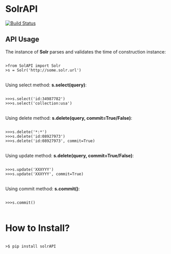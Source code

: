 SolrAPI
========
[![Build Status](https://secure.travis-ci.org/scieloorg/solrapi.png?branch=master)](https://travis-ci.org/scieloorg/solrapi)

API Usage
---------

The instance of <b>Solr</b> parses and validates the time of construction instance:
<pre>
<code>
>from SolAPI import Solr
>s = Solr('http://some.solr.url')
</code>
</pre>

Using select method: <b>s.select(query)</b>:
<pre>
<code>
>>>s.select('id:34987782')
>>>s.select('collection:usa')
</code>
</pre>

Using delete method: <b>s.delete(query, commit=True/False)</b>:
<pre>
<code>
>>>s.delete('*:*')
>>>s.delete('id:08927973')
>>>s.delete('id:08927973', commit=True)
</code>
</pre>

Using update method: <b>s.delete(query, commit=True/False)</b>:
<pre>
<code>
>>>s.update('<doc><add><field name="id">XXX</field><field name="field_name">YYY</field></add></doc>')
>>>s.update('<doc><add><field name="id">XXX</field><field name="field_name">YYY</field></add></doc>', commit=True)
</code>
</pre>

Using commit method: <b>s.commit()</b>:
<pre>
<code>
>>>s.commit()
</code>
</pre>

How to Install?
=================
<pre>
<code>
>$ pip install solrAPI
</code>
</pre>
